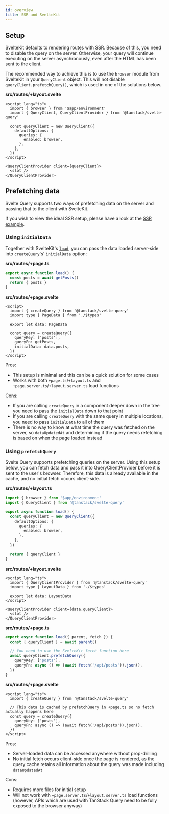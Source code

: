 ```yaml
---
id: overview
title: SSR and SvelteKit
---
```


## Setup

SvelteKit defaults to rendering routes with SSR. Because of this, you need to disable the query on the server. Otherwise, your query will continue executing on the server asynchronously, even after the HTML has been sent to the client.

The recommended way to achieve this is to use the `browser` module from SvelteKit in your `QueryClient` object. This will not disable `queryClient.prefetchQuery()`, which is used in one of the solutions below.

**src/routes/+layout.svelte**

```svelte
<script lang="ts">
  import { browser } from '$app/environment'
  import { QueryClient, QueryClientProvider } from '@tanstack/svelte-query'

  const queryClient = new QueryClient({
    defaultOptions: {
      queries: {
        enabled: browser,
      },
    },
  })
</script>

<QueryClientProvider client={queryClient}>
  <slot />
</QueryClientProvider>
```

## Prefetching data

Svelte Query supports two ways of prefetching data on the server and passing that to the client with SvelteKit.

If you wish to view the ideal SSR setup, please have a look at the [SSR example](./examples/ssr).

### Using `initialData`

Together with SvelteKit's [`load`](https://kit.svelte.dev/docs/load), you can pass the data loaded server-side into `createQuery`'s' `initialData` option:

**src/routes/+page.ts**

```ts
export async function load() {
  const posts = await getPosts()
  return { posts }
}
```

**src/routes/+page.svelte**

```svelte
<script>
  import { createQuery } from '@tanstack/svelte-query'
  import type { PageData } from './$types'

  export let data: PageData

  const query = createQuery({
    queryKey: ['posts'],
    queryFn: getPosts,
    initialData: data.posts,
  })
</script>
```

Pros:

- This setup is minimal and this can be a quick solution for some cases
- Works with both `+page.ts`/`+layout.ts` and `+page.server.ts`/`+layout.server.ts` load functions

Cons:

- If you are calling `createQuery` in a component deeper down in the tree you need to pass the `initialData` down to that point
- If you are calling `createQuery` with the same query in multiple locations, you need to pass `initialData` to all of them
- There is no way to know at what time the query was fetched on the server, so `dataUpdatedAt` and determining if the query needs refetching is based on when the page loaded instead

### Using `prefetchQuery`

Svelte Query supports prefetching queries on the server. Using this setup below, you can fetch data and pass it into QueryClientProvider before it is sent to the user's browser. Therefore, this data is already available in the cache, and no initial fetch occurs client-side.

**src/routes/+layout.ts**

```ts
import { browser } from '$app/environment'
import { QueryClient } from '@tanstack/svelte-query'

export async function load() {
  const queryClient = new QueryClient({
    defaultOptions: {
      queries: {
        enabled: browser,
      },
    },
  })

  return { queryClient }
}
```

**src/routes/+layout.svelte**

```svelte
<script lang="ts">
  import { QueryClientProvider } from '@tanstack/svelte-query'
  import type { LayoutData } from './$types'

  export let data: LayoutData
</script>

<QueryClientProvider client={data.queryClient}>
  <slot />
</QueryClientProvider>
```

**src/routes/+page.ts**

```ts
export async function load({ parent, fetch }) {
  const { queryClient } = await parent()

  // You need to use the SvelteKit fetch function here
  await queryClient.prefetchQuery({
    queryKey: ['posts'],
    queryFn: async () => (await fetch('/api/posts')).json(),
  })
}
```

**src/routes/+page.svelte**

```svelte
<script lang="ts">
  import { createQuery } from '@tanstack/svelte-query'

  // This data is cached by prefetchQuery in +page.ts so no fetch actually happens here
  const query = createQuery({
    queryKey: ['posts'],
    queryFn: async () => (await fetch('/api/posts')).json(),
  })
</script>
```

Pros:

- Server-loaded data can be accessed anywhere without prop-drilling
- No initial fetch occurs client-side once the page is rendered, as the query cache retains all information about the query was made including `dataUpdatedAt`

Cons:

- Requires more files for initial setup
- Will not work with `+page.server.ts`/`+layout.server.ts` load functions (however, APIs which are used with TanStack Query need to be fully exposed to the browser anyway)
